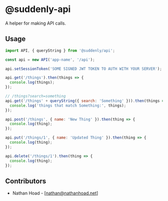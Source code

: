 # @suddenly-api

A helper for making API calls.

## Usage

```js
import API, { queryString } from '@suddenly/api';

const api = new API('app-name', '/api');

api.setSessionToken('SOME SIGNED JWT TOKEN TO AUTH WITH YOUR SERVER');

api.get('/things').then(things => {
  console.log(things);
});

// /things?search=something
api.get('/things' + queryString({ search: 'Something' })).then(things => {
  console.log('things that match Something:', things);
});

api.post('/things', { name: 'New Thing' }).then(thing => {
  console.log(thing);
});

api.put('/things/1', { name: 'Updated Thing' }).then(thing => {
  console.log(thing);
});

api.delete('/things/1').then(thing => {
  console.log(thing);
});
```

## Contributors

- Nathan Hoad - [nathan@nathanhoad.net]
